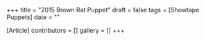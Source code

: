 +++
title = "2015 Brown Rat Puppet"
draft = false
tags = [Showtape Puppets]
date = ""

[Article]
contributors = []
gallery = []
+++
